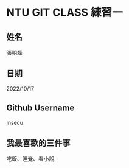 # NTU GIT CLASS 練習一

姓名
----
張明磊

日期
----
2022/10/17

Github Username
---------------
Insecu

我最喜歡的三件事
---------------
吃飯、睡覺、看小說